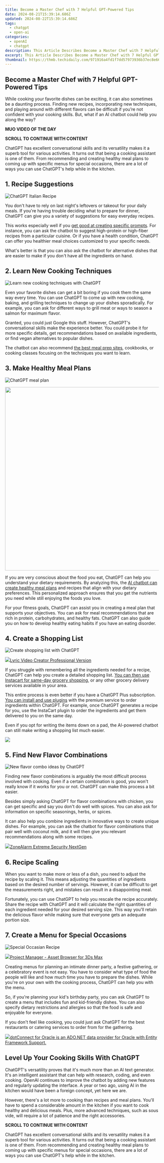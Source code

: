 ```yaml
---
title: Become a Master Chef with 7 Helpful GPT-Powered Tips
date: 2024-08-21T15:39:14.686Z
updated: 2024-08-22T15:39:14.686Z
tags:
  - chatgpt
  - open-ai
categories:
  - openAI
  - chatgpt
description: This Article Describes Become a Master Chef with 7 Helpful GPT-Powered Tips
excerpt: This Article Describes Become a Master Chef with 7 Helpful GPT-Powered Tips
thumbnail: https://thmb.techidaily.com/971916a4fd1f7dd57973936b37ec8e66ff6e047a050c7b4ce7db28477b295909.jpg
---
```


## Become a Master Chef with 7 Helpful GPT-Powered Tips

 While cooking your favorite dishes can be exciting, it can also sometimes be a daunting process. Finding new recipes, incorporating new techniques, and playing around with different flavors can be difficult if you’re not confident with your cooking skills. But, what if an AI chatbot could help you along the way?

**MUO VIDEO OF THE DAY**

**SCROLL TO CONTINUE WITH CONTENT**

 ChatGPT has excellent conversational skills and its versatility makes it a superb tool for various activities. It turns out that being a cooking assistant is one of them. From recommending and creating healthy meal plans to coming up with specific menus for special occasions, there are a lot of ways you can use ChatGPT's help while in the kitchen.

## 1\. Recipe Suggestions

![ChatGPT Italian Recipe](https://static1.makeuseofimages.com/wordpress/wp-content/uploads/2023/06/.jpg)

 You don't have to rely on last night's leftovers or takeout for your daily meals. If you're having trouble deciding what to prepare for dinner, ChatGPT can give you a variety of suggestions for easy everyday recipes.

 This works especially well if you [get good at creating specific prompts](https://www.makeuseof.com/prompting-techniques-to-improve-chatgpt-responses/). For instance, you can ask the chatbot to suggest high-protein or high-fiber recipes from a particular cuisine. Or if you have a health condition, ChatGPT can offer you healthier meal choices customized to your specific needs.

 What's better is that you can also ask the chatbot for alternative dishes that are easier to make if you don't have all the ingredients on hand.

## 2\. Learn New Cooking Techniques

![Learn new cooking techniques with ChatGPT](https://static1.makeuseofimages.com/wordpress/wp-content/uploads/2023/06/learn-new-cooking-techniques-with-chatgpt.jpg)

 Even your favorite dishes can get a bit boring if you cook them the same way every time. You can use ChatGPT to come up with new cooking, baking, and grilling techniques to change up your dishes sporadically. For example, you can ask for different ways to grill meat or ways to season a salmon for maximum flavor.

 Granted, you could just Google this stuff. However, ChatGPT's conversational skills make the experience better. You could probe it for more specific details, get recommendations based on available ingredients, or find vegan alternatives to popular dishes.

 The chatbot can also recommend [the best meal prep sites](https://www.makeuseof.com/prompting-techniques-to-improve-chatgpt-responses/), cookbooks, or cooking classes focusing on the techniques you want to learn.

## 3\. Make Healthy Meal Plans

![ChatGPT meal plan](https://static1.makeuseofimages.com/wordpress/wp-content/uploads/2023/06/chatgpt-meal-plan.jpg)

<!-- affiliate ads begin -->
<a href="https://turtlebeacheu.sjv.io/c/5597632/1996818/23722" target="_top" id="1996818"><img src="//a.impactradius-go.com/display-ad/23722-1996818" border="0" alt="" width="600" height="600"/></a><img height="0" width="0" src="https://imp.pxf.io/i/5597632/1996818/23722" style="position:absolute;visibility:hidden;" border="0" />
<!-- affiliate ads end -->
 If you are very conscious about the food you eat, ChatGPT can help you understand your dietary requirements. By analyzing this, the [AI chatbot can create healthy meal plans](https://www.makeuseof.com/create-healthy-meal-plan-using-chatgpt/) and recipes that align with your dietary preferences. This personalized approach ensures that you get the nutrients you need while still enjoying the foods you love.

 For your fitness goals, ChatGPT can assist you in creating a meal plan that supports your objectives. You can ask for meal recommendations that are rich in protein, carbohydrates, and healthy fats. ChatGPT can also guide you on how to develop healthy eating habits if you have an eating disorder.

## 4\. Create a Shopping List

![Create shopping list with ChatGPT](https://static1.makeuseofimages.com/wordpress/wp-content/uploads/2023/06/create-shopping-list-with-chatgpt.jpg)

<!-- affiliate ads begin -->
<a href="https://secure.2checkout.com/order/checkout.php?PRODS=11224199&QTY=1&AFFILIATE=108875&CART=1"><img src="https://secure.avangate.com/images/merchant/e09fdffe648a30658a9657bbed7b2388/products/copy_boxshot_lyricvideo.png" border="0">Lyric Video Creator Professional Version</a>
<!-- affiliate ads end -->
 If you struggle with remembering all the ingredients needed for a recipe, ChatGPT can help you create a detailed shopping list. [You can then use Instacart for same-day grocery shopping](https://www.makeuseof.com/sir-how-is-instacart-for-same-day-grocery-shopping/), or any other grocery delivery services available in your area.

 This entire process is even better if you have a ChatGPT Plus subscription. [You can install and use plugins](https://www.makeuseof.com/how-install-and-use-chatgpt-plugins/) with the premium service to order ingredients within ChatGPT. For example, once ChatGPT generates a recipe for you, use the InstaCart plugin to order the ingredients and get them delivered to you on the same day.

 Even if you opt for writing the items down on a pad, the AI-powered chatbot can still make writing a shopping list much easier.

<!-- affiliate ads begin -->
<a href="https://secure.2checkout.com/order/checkout.php?PRODS=32667153&QTY=1&AFFILIATE=108875&CART=1"><img src="https://www.coolmuster.com/uploads/image/20201228/feature02.png" border="0"></a>
<!-- affiliate ads end -->
## 5\. Find New Flavor Combinations

![New flavor combo ideas by ChatGPT](https://static1.makeuseofimages.com/wordpress/wp-content/uploads/2023/06/new-flavor-combo-ideas-by-chatgpt.jpg)

 Finding new flavor combinations is arguably the most difficult process involved with cooking. Even if a certain combination is good, you won't really know if it works for you or not. ChatGPT can make this process a bit easier.

 Besides simply asking ChatGPT for flavor combinations with chicken, you can get specific and say you don't do well with spices. You can also ask for information on specific seasonings, herbs, or spices.

 It can also help you combine ingredients in innovative ways to create unique dishes. For example, you can ask the chatbot for flavor combinations that pair well with coconut milk, and it will then give you relevant recommendations along with some recipes.

<!-- affiliate ads begin -->
<a href="https://estore.zonealarm.com/order/checkout.php?PRODS=36245101&QTY=1&AFFILIATE=108875&CART=1"><img src="https://sc1.checkpoint.com/sc1/za/images/boxes/zang_box_trust.png" border="0">ZoneAlarm Extreme Security NextGen</a>
<!-- affiliate ads end -->
## 6\. Recipe Scaling

 When you want to make more or less of a dish, you need to adjust the recipe by scaling it. This means adjusting the quantities of ingredients based on the desired number of servings. However, it can be difficult to get the measurements right, and mistakes can result in a disappointing meal.

 Fortunately, you can use ChatGPT to help you rescale the recipe accurately. Share the recipe with ChatGPT and it will calculate the right quantities of each ingredient needed for your desired serving size. This way you'll retain the delicious flavor while making sure that everyone gets an adequate portion size.

## 7\. Create a Menu for Special Occasions

![Special Occasian Recipe](https://static1.makeuseofimages.com/wordpress/wp-content/uploads/2023/06/special-ocassian-recipe.jpg)

<!-- affiliate ads begin -->
<a href="https://secure.2checkout.com/order/checkout.php?PRODS=4709458&QTY=1&AFFILIATE=108875&CART=1"><img src="https://3d-kstudio.com/wp-content/uploads/2014/02/Project-Manager-3D-Models-4-800x800.jpg" border="0">Project Manager - Asset Browser for 3Ds Max</a>
<!-- affiliate ads end -->
 Creating menus for planning an intimate dinner party, a festive gathering, or a celebratory event is not easy. You have to consider what type of food the people will like and how much time you have to prepare the dishes. While you're on your own with the cooking process, ChatGPT can help you with the menu.

 So, if you're planning your kid's birthday party, you can ask ChatGPT to create a menu that includes fun and kid-friendly dishes. You can also specify dietary restrictions and allergies so that the food is safe and enjoyable for everyone.

 If you don't feel like cooking, you could just ask ChatGPT for the best restaurants or catering services to order from for the gathering.

<!-- affiliate ads begin -->
<a href="https://checkout.devart.com/order/checkout.php?PRODS=5023555&QTY=1&AFFILIATE=108875&CART=1"><img src="https://secure.avangate.com/images/merchant/45b430710ad04765a6afd58d9d9fafca/products/dotConnect_O.png" border="0">dotConnect for Oracle is an ADO.NET data provider for Oracle with Entity Framework Support.</a>
<!-- affiliate ads end -->
## Level Up Your Cooking Skills With ChatGPT

 ChatGPT's versatility proves that it's much more than an AI text generator. It's an intelligent assistant that can help with research, coding, and even cooking. OpenAI continues to improve the chatbot by adding new features and regularly updating the interface. A year or two ago, using AI in the kitchen would have been a foreign concept, yet here we are.

 However, there's a lot more to cooking than recipes and meal plans. You'll have to spend a considerable amount in the kitchen if you want to cook healthy and delicious meals. Plus, more advanced techniques, such as sous vide, will require a lot of patience and the right accessories.

**SCROLL TO CONTINUE WITH CONTENT**

 ChatGPT has excellent conversational skills and its versatility makes it a superb tool for various activities. It turns out that being a cooking assistant is one of them. From recommending and creating healthy meal plans to coming up with specific menus for special occasions, there are a lot of ways you can use ChatGPT's help while in the kitchen.

<ins class="adsbygoogle"
     style="display:block"
     data-ad-format="autorelaxed"
     data-ad-client="ca-pub-7571918770474297"
     data-ad-slot="1223367746"></ins>



<ins class="adsbygoogle"
     style="display:block"
     data-ad-client="ca-pub-7571918770474297"
     data-ad-slot="8358498916"
     data-ad-format="auto"
     data-full-width-responsive="true"></ins>


